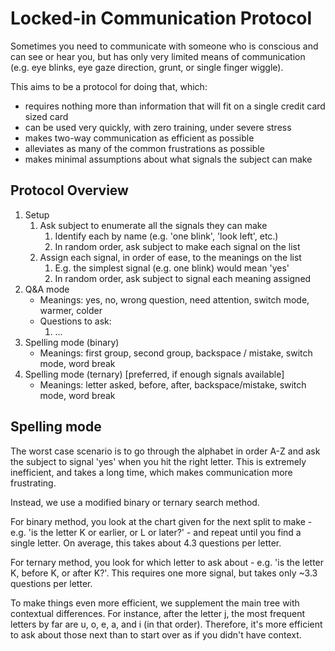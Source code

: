 Locked-in Communication Protocol
================================

Sometimes you need to communicate with someone who is conscious and can see or hear you, 
but has only very limited means of communication (e.g. eye blinks, eye gaze direction, 
grunt, or single finger wiggle).

This aims to be a protocol for doing that, which:
* requires nothing more than information that will fit on a single credit card sized card
* can be used very quickly, with zero training, under severe stress
* makes two-way communication as efficient as possible
* alleviates as many of the common frustrations as possible
* makes minimal assumptions about what signals the subject can make


Protocol Overview
-----------------

1. Setup
    1.  Ask subject to enumerate all the signals they can make
        1.  Identify each by name (e.g. 'one blink', 'look left', etc.)
        2. In random order, ask subject to make each signal on the list
    2. Assign each signal, in order of ease, to the meanings on the list
        1. E.g. the simplest signal (e.g. one blink) would mean 'yes'
        2. In random order, ask subject to signal each meaning assigned
2. Q&A mode
    *  Meanings: yes, no, wrong question, need attention, switch mode, warmer, colder
    *  Questions to ask:
        1. ...
3. Spelling mode (binary)
    *  Meanings: first group, second group, backspace / mistake, switch mode, word break
4.  Spelling mode (ternary) [preferred, if enough signals available]
    *  Meanings: letter asked, before, after, backspace/mistake, switch mode, word break

Spelling mode
-------------

The worst case scenario is to go through the alphabet in order A-Z and ask the subject
to signal 'yes' when you hit the right letter. This is extremely inefficient, and
takes a long time, which makes communication more frustrating.

Instead, we use a modified binary or ternary search method.

For binary method, you look at the chart given for the next split to make - e.g.
'is the letter K or earlier, or L or later?' - and repeat until you find a single
letter. On average, this takes about 4.3 questions per letter.

For ternary method, you look for which letter to ask about - e.g. 'is the letter
K, before K, or after K?'. This requires one more signal, but takes only ~3.3
questions per letter.

To make things even more efficient, we supplement the main tree with contextual
differences. For instance, after the letter j, the most frequent letters by far
are u, o, e, a, and i (in that order). Therefore, it's more efficient to ask
about those next than to start over as if you didn't have context.

